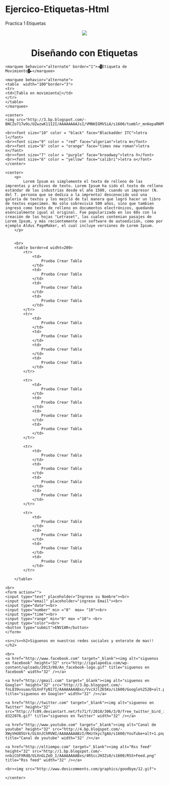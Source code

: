 # Ejercico-Etiquetas-Html
Practica 1 Etiquetas

<!DOCTYPE html>
<html lang="es">
<head>
	<meta charset="UTF-8">
	<title>EjercicioPractico1</title>
</head>
<body background="http://fc07.deviantart.net/fs71/f/2011/216/7/3/final_fantasy_x_logo_by_eldi13-d4204zv.png">
	<center>
	<img src="http://www.orkugifs.com/es/images/hola_364.gif">
	<br><h1> Diseñando con Etiquetas </h1>
	</center>

	<marquee behavior="alternate" border="1">◄▓Etiqueta de Movimiento▓►</marquee>
	
	<marquee behavior="alternate">
	<table  width="100"border="3">
	<tr>
    <td>░Tabla en movimiento░</td>
	</tr>
	</table>
	</marquee>
	
	<center>
	<img src="http://3.bp.blogspot.com/-BNCZo717w9s/UZwzwK11I2I/AAAAAAAAJsI/VMNHIGMVSiA/s1600/tumblr_mn6epaRNPR1rxxoxqo1_500.gif">

	<br><font size="10" color = "black" face="Blackadder ITC">letra l</font>
	<br><font size="9" color = "red" face="algerian">letra m</font>
	<br><font size="8" color = "orange" face="times new roman">letra n</font>
	<br><font size="7" color = "purple" face="broadway">letra ñ</font>
	<br><font size="6" color = "yellow" face="calibri">letra o</font>
	</center>

	<center>
		<p>
			Lorem Ipsum es simplemente el texto de relleno de las imprentas y archivos de texto. Lorem Ipsum ha sido el texto de relleno estándar de las industrias desde el año 1500, cuando un impresor (N. del T. persona que se dedica a la imprenta) desconocido usó una galería de textos y los mezcló de tal manera que logró hacer un libro de textos especimen. No sólo sobrevivió 500 años, sino que tambien ingresó como texto de relleno en documentos electrónicos, quedando esencialmente igual al original. Fue popularizado en los 60s con la creación de las hojas "Letraset", las cuales contenian pasajes de Lorem Ipsum, y más recientemente con software de autoedición, como por ejemplo Aldus PageMaker, el cual incluye versiones de Lorem Ipsum.
		</p>

	    
		<br>
		<table border=4 widht=200>
			<tr>
				<td>
					Prueba Crear Tabla
				</td>
				<td>
					Prueba Crear Tabla
				</td>
				<td>
					Prueba Crear Tabla
				</td>
				<td>
					Prueba Crear Tabla
				</td>
			</tr>
			<tr>
				<td>
					Prueba Crear Tabla
				</td>
				<td>
					Prueba Crear Tabla
				</td>
				<td>
					Prueba Crear Tabla
				</td>
				<td>
					Prueba Crear Tabla
				</td>
			</tr>

			<tr>
				<td>
					Prueba Crear Tabla
				</td>
				<td>
					Prueba Crear Tabla
				</td>
				<td>
					Prueba Crear Tabla
				</td>
				<td>
					Prueba Crear Tabla
				</td>
			</tr>

			<tr>
				<td>
					Prueba Crear Tabla
				</td>
				<td>
					Prueba Crear Tabla
				</td>
				<td>
					Prueba Crear Tabla
				</td>
				<td>
					Prueba Crear Tabla
				</td>
			</tr>

			<tr>
				<td>
					Prueba Crear Tabla
				</td>
				<td>
					Prueba Crear Tabla
				</td>
				<td>
					Prueba Crear Tabla
				</td>
				<td>
					Prueba Crear Tabla
				</td>
			</tr>

		</table>
	
	<br>
	<form action="">
	<input type="text" placeholder="Ingrese su Nombre"><br>
	<input type="email" placeholder="ingrese Email"><br>
	<input type="date"><br>
	<input type="number" min ="0"  max= "10"><br>
	<input type="time"><br>
	<input type="range" min="0" max ="10"> <br>
	<input type="color"><br>
	<button type="submit">ENVIAR</button>
	</form>

	<s></s><h2>Siguenos en nuestras redes sociales y enterate de mas!!</h2>
	
	<br>
	<a href="http://www.facebook.com" target="_blank"><img alt="siguenos en facebook" height="32" src="http://igalapedia.com/wp-content/uploads/2013/08/An_facebook-logo.gif" title="siguenos en facebook" width="32" /></a>

	<a href="http://gmail.com" target="_blank"><img alt="siguenos en Google+" height="32" src="http://3.bp.blogspot.com/-fnL839vxuao/UiXnFfyN17I/AAAAAAAABxc/VvcXJlZ65Ko/s1600/Google%252B+alt.png" title="siguenos en Google+" width="32" /></a>

	<a href="http://twitter.com" target="_blank"><img alt="siguenos en Twitter" height="32" src="http://fc09.deviantart.net/fs71/f/2010/306/3/0/free_twitter_bird_icon_by_georgiapeaches-d322076.gif" title="siguenos en Twitter" width="32" /></a>
	
	<a href="http://www.youtube.com" target="_blank"><img alt="Canal de youtube" height="32" src="http://4.bp.blogspot.com/-XWyVHd85Urk/UiXnJChMVWI/AAAAAAAABzI/RHztkyc7gAU/s1600/YouTube+alt+1.png" title="Canal de youtube" width="32" /></a>
	
	<a href="http://eltiempo.com" target="_blank"><img alt="Rss feed" height="32" src="http://1.bp.blogspot.com/-nnbiCGFXRdQ/UiXnGLZeD_I/AAAAAAAABxs/4RSccJH3Zs0/s1600/RSS+Feed.png" title="Rss feed" width="32" /></a>

	<br><img src="http://www.desicomments.com/graphics/goodbye/12.gif">

    </center>
</body>
</html>
